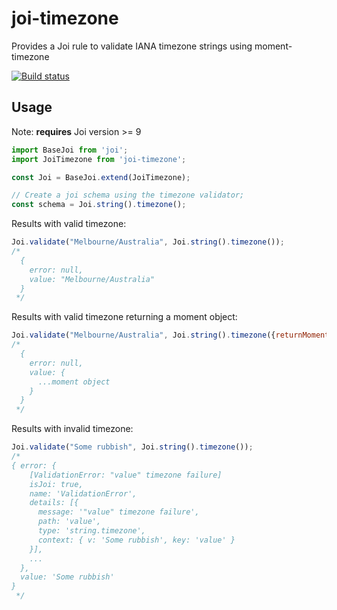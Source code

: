 # joi-timezone

Provides a Joi rule to validate IANA timezone strings using moment-timezone

[![Build status](https://badge.buildkite.com/813c56cccdade768f2f1759cf8cfd975385edb7918535da235.svg)](https://buildkite.com/safetyculture/joi-timezone)

## Usage

Note: **requires** Joi version >= 9

```js
import BaseJoi from 'joi';
import JoiTimezone from 'joi-timezone';

const Joi = BaseJoi.extend(JoiTimezone);

// Create a joi schema using the timezone validator;
const schema = Joi.string().timezone();
```

Results with valid timezone:
```js
Joi.validate("Melbourne/Australia", Joi.string().timezone());
/*
  {
    error: null,
    value: "Melbourne/Australia"
  }
 */
```

Results with valid timezone returning a moment object:
```js
Joi.validate("Melbourne/Australia", Joi.string().timezone({returnMoment: true}));
/*
  {
    error: null,
    value: {
      ...moment object
    }
  }
 */
```

Results with invalid timezone:
```js
Joi.validate("Some rubbish", Joi.string().timezone());
/*
{ error: {
    [ValidationError: "value" timezone failure]
    isJoi: true,
    name: 'ValidationError',
    details: [{
      message: '"value" timezone failure',
      path: 'value',
      type: 'string.timezone',
      context: { v: 'Some rubbish', key: 'value' }
    }],
    ...
  },
  value: 'Some rubbish'
}
 */
```


